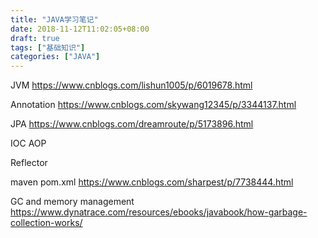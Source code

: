 ```yaml
---
title: "JAVA学习笔记"
date: 2018-11-12T11:02:05+08:00
draft: true
tags: ["基础知识"]
categories: ["JAVA"]
---
```


JVM https://www.cnblogs.com/lishun1005/p/6019678.html

Annotation https://www.cnblogs.com/skywang12345/p/3344137.html

JPA https://www.cnblogs.com/dreamroute/p/5173896.html

IOC AOP

Reflector

maven pom.xml https://www.cnblogs.com/sharpest/p/7738444.html

GC and memory management https://www.dynatrace.com/resources/ebooks/javabook/how-garbage-collection-works/
